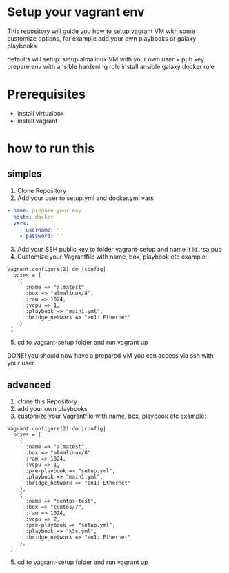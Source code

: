 # Setup your vagrant env

This repository will guide you how to setup vagrant VM with some customize options, for example add your own playbooks or galaxy playbooks.

defaults will setup:
setup almalinux VM
with your own user + pub key
prepare env with ansible hardening role
install ansible galaxy docker role

# Prerequisites

* install virtualbox
* install vagrant

# how to run this

## simples

1. Clone Repository
2. Add your user to setup.yml and docker.yml vars
```yaml
- name: prepare your env
  hosts: docker
  vars:
    - username: ''
    - password: ''
```
3. Add your SSH public key to folder vagrant-setup and name it id_rsa.pub 
4. Customize your Vagrantfile with name, box, playbook etc
example:

```
Vagrant.configure(2) do |config|
  boxes = [
    {
      :name => "almatest",
      :box => "almalinux/8",
      :ram => 1024,
      :vcpu => 1,
      :playbook => "main1.yml",
      :bridge_network => "en1: Ethernet"
    }
 ]
```
5. cd to vagrant-setup folder and run vagrant up

DONE! you should now have a prepared VM you can access via ssh with your user

## advanced 

1. clone this Repository
2. add your own playbooks
4. customize your Vagrantfile with name, box, playbook etc
example:
```
Vagrant.configure(2) do |config|
  boxes = [
    {
      :name => "almatest",
      :box => "almalinux/8",
      :ram => 1024,
      :vcpu => 1,
      :pre-playbook => "setup.yml",
      :playbook => "main1.yml",
      :bridge_network => "en1: Ethernet"
    },
    {
      :name => "centos-test",
      :box => "centos/7",
      :ram => 1024,
      :vcpu => 2,
      :pre-playbook => "setup.yml",
      :playbook => "k3s.yml",
      :bridge_network => "en1: Ethernet"
    },
 ]
```
 5. cd to vagrant-setup folder and run vagrant up
